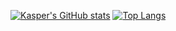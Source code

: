 [![Kasper's GitHub stats](https://github-readme-stats.vercel.app/api?username=KasperBosteels&count_private=true&show_icons=true&include_all_commits=true&bg_color=ffff00,ff0000)](https://github.com/anuraghazra/github-readme-stats)
[![Top Langs](https://github-readme-stats.vercel.app/api/top-langs/?username=KasperBosteels)](https://github.com/anuraghazra/github-readme-stats) 

